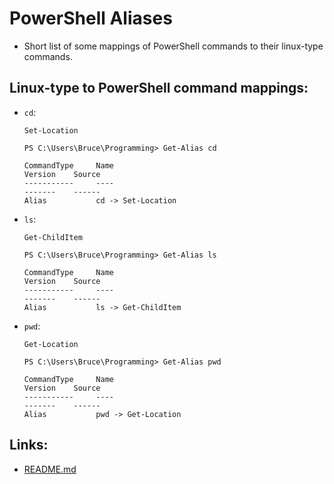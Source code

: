 # PowerShell Aliases

* Short list of some mappings of PowerShell commands to their linux-type commands.

## Linux-type to PowerShell command mappings:

* `cd`:
    ```
    Set-Location
    ```
    ```
    PS C:\Users\Bruce\Programming> Get-Alias cd

    CommandType     Name                                               Version    Source
    -----------     ----                                               -------    ------
    Alias           cd -> Set-Location
    ```

* `ls`:
    ```
    Get-ChildItem
    ```
    ```
    PS C:\Users\Bruce\Programming> Get-Alias ls

    CommandType     Name                                               Version    Source
    -----------     ----                                               -------    ------
    Alias           ls -> Get-ChildItem
    ```

* `pwd`:
    ```
    Get-Location
    ```
    ```
    PS C:\Users\Bruce\Programming> Get-Alias pwd

    CommandType     Name                                               Version    Source
    -----------     ----                                               -------    ------
    Alias           pwd -> Get-Location
    ```

## Links:
* [README.md](../README.md)